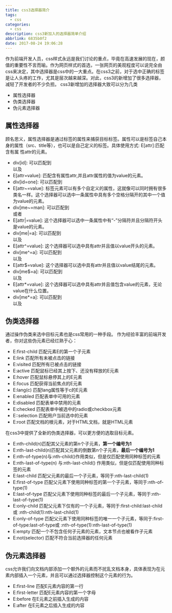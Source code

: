 ```yaml
---
title: css3选择器简介
tags:
  - css
categories:
  - css
description: css3新加入的选择器简单介绍
abbrlink: 6835b0f2
date: 2017-08-24 19:06:28
---
```

作为前端开发人员，css样式永远是我们讨论的重点，毕竟在高速发展的现在，颜值的重要性不言而喻。作为网页样式的首选，一张网页的美观程度可以说完全由css来决定，其中选择器是css中的一大重点。在css3之前，对于选中正确的标签是让人头疼的工作，尤其是层次越来越深。对此，css3的新增加了很多选择器，减轻了开发者的不少负担。
css3新增加的选择器大致可以分为几类

+ 属性选择器
+ 伪类选择器
+ 伪元素选择器

## 属性选择器

顾名思义，属性选择器是通过标签的属性来捕获目标标签。属性可以是标签自己本身的属性（src、title等），也可以是自己定义的标签。具体使用方式: E[attr]:匹配含有属
性attr的元素。

+ div[id]: 可以匹配到<div id="one"></div>以及<div id="two"></div>
+ E[attr=value]: 匹配含有属性attr,并且attr属性的值为value的元素。
+ div[id=one]: 可以匹配到<div id="one"></div>
+ E[attr~=value]: 标签元素可以有多个自定义的属性，这就像可以同时拥有很多类名一样。这个选择器可以选中一条属性中具有多个空格分隔开的其中一个值为value的元素。
+ div[me~=man]: 可以匹配到<div me=" 14 man chinese"></div> 或者 <div me=" man chinese tianjin"></div>
+ E[attr|=value]: 这个选择器可以选中一条属性中有“-”分隔符并且分隔符开头是value的元素。
+ div[me|=a]: 可以匹配到<div me=" a-man"></div>以及<div me="a-chinese tianjin"></div>
+ E[attr^=value]: 这个选择器可以选中具有attr并且值以value开头的元素。
+ div[me^=a]: 可以匹配到<div me=" aman"></div>以及<div me="achinese tianjin"></div>
+ E[attr$=value]: 这个选择器可以选中具有attr并且值以value结尾的元素。
+ div[me$=a]: 可以匹配到<div me=" amana"></div>以及<div me="achinesa tianjina"></div>
+ E[attr*=value]: 这个选择器可以选中具有attr并且值包含value的元素，无论value在什么位置。
+ div[me*=a]: 可以匹配到<div me=" amana"></div>以及<div me="chineas tian"></div>

## 伪类选择器

通过操作伪类来选中目标元素也是css常用的一种手段。
作为经验丰富的前端开发者，你对这些伪元素已经烂熟于心：

+ E:first-child	匹配元素E的第一个子元素
+ E:link	匹配所有未被点击的链接
+ E:visited	匹配所有已被点击的链接
+ E:active	匹配鼠标已经其上按下、还没有释放的E元素
+ E:hover	匹配鼠标悬停其上的E元素
+ E:focus	匹配获得当前焦点的E元素
+ E:lang(c)	匹配lang属性等于c的E元素
+ E:enabled	匹配表单中可用的元素
+ E:disabled	匹配表单中禁用的元素
+ E:checked	匹配表单中被选中的radio或checkbox元素
+ E::selection	匹配用户当前选中的元素
+ E:root	匹配文档的根元素，对于HTML文档，就是HTML元素

在css3中提供了全新的伪类选择器，可以更方便的选取目标元素。

+ E:nth-child(n)匹配其父元素的第n个子元素，**第一个编号为1**
+ E:nth-last-child(n)匹配其父元素的倒数第n个子元素，**最后一个编号为1**
+ E:nth-of-type(n)与:nth-child()作用类似，但是仅匹配使用同种标签的元素
+ E:nth-last-of-type(n)	与:nth-last-child() 作用类似，但是仅匹配使用同种标签的元素
+ E:last-child	匹配父元素的最后一个子元素，等同于:nth-last-child(1)
+ E:first-of-type	匹配父元素下使用同种标签的第一个子元素，等同于:nth-of-type(1)
+ E:last-of-type	匹配父元素下使用同种标签的最后一个子元素，等同于:nth-last-of-type(1)
+ E:only-child	匹配父元素下仅有的一个子元素，等同于:first-child:last-child或 :nth-child(1):nth-last-child(1)
+ E:only-of-type	匹配父元素下使用同种标签的唯一一个子元素，等同于:first-of-type:last-of-type或 :nth-of-type(1):nth-last-of-type(1)
+ E:empty	匹配一个不包含任何子元素的元素，文本节点也被看作子元素
+ E:not(selector)	匹配不符合当前选择器的任何元素

## 伪元素选择器

css允许我们向文档内部添加一个额外的元素而不扰乱文档本身，具体表现为在元素内部插入一个元素，并且可以通过选择器控制这个元素的行为。

+ E:first-line	匹配E元素内容的第一行
+ E:first-letter	匹配E元素内容的第一个字母
+ E:before	在E元素之前插入生成的内容
+ E:after	在E元素之后插入生成的内容
